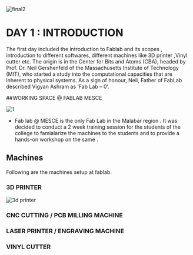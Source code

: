 
![final2](https://user-images.githubusercontent.com/32665041/31853479-f3fb2068-b63d-11e7-813f-8eefc70d17aa.png)

# DAY 1 : INTRODUCTION 

The first day included the introduction to Fablab and its scopes , introduction to different softwares, different machines like 3D printer ,Vinyl cutter etc. 
The origin is in the Center for Bits and Atoms (CBA), headed by Prof. Dr. Neil Gershenfeld of the Massachusetts Institute of Technology (MIT), who started a study into the computational capacities that are inherent to physical systems. As a sign of honour, Neil, Father of FabLab described Vigyan Ashram as ‘Fab Lab – 0’.

##WORKING SPACE @ FABLAB MESCE


![1](https://user-images.githubusercontent.com/32665041/31853240-350e4408-b63a-11e7-96b7-a7e9e87c14c8.jpg)

* Fab lab @ MESCE is the only Fab Lab in the Malabar region . It was decided to conduct a 2 week training session for the students of the college to famialarize the machines to the students and to provide a hands-on workshop on the same .

## Machines 

Following are the machines setup at fablab.

### 3D PRINTER
![3d printer](https://user-images.githubusercontent.com/32665041/31853844-a4118dc4-b644-11e7-8a0b-c4c483e969bc.jpg)


### CNC CUTTING / PCB MILLING MACHINE


### LASER PRINTER / ENGRAVING MACHINE


### VINYL CUTTER




